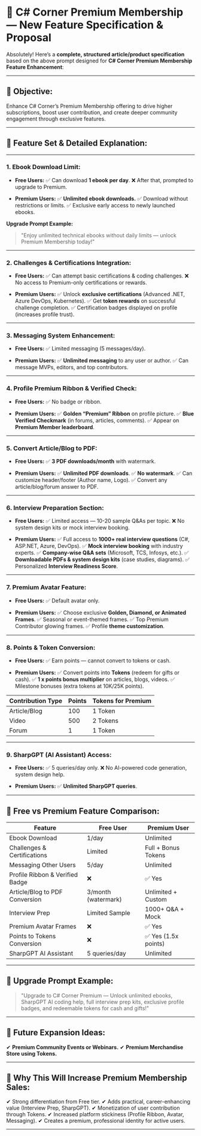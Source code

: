 # 🚀 C# Corner Premium Membership — New Feature Specification & Proposal

Absolutely! Here’s a **complete, structured article/product specification** based on the above prompt designed for **C# Corner Premium Membership Feature Enhancement**:

---

## 🎯 **Objective:**

Enhance C# Corner’s Premium Membership offering to drive higher subscriptions, boost user contribution, and create deeper community engagement through exclusive features.

---

## 🔹 **Feature Set & Detailed Explanation:**

---

### **1. Ebook Download Limit:**

* **Free Users:**
  ✅ Can download **1 ebook per day**.
  ❌ After that, prompted to upgrade to Premium.

* **Premium Users:**
  ✅ **Unlimited ebook downloads.**
  ✅ Download without restrictions or limits.
  ✅ Exclusive early access to newly launched ebooks.

**Upgrade Prompt Example:**

> "Enjoy unlimited technical ebooks without daily limits — unlock Premium Membership today!"

---

### **2. Challenges & Certifications Integration:**

* **Free Users:**
  ✅ Can attempt basic certifications & coding challenges.
  ❌ No access to Premium-only certifications or rewards.

* **Premium Users:**
  ✅ Unlock **exclusive certifications** (Advanced .NET, Azure DevOps, Kubernetes).
  ✅ Get **token rewards** on successful challenge completion.
  ✅ Certification badges displayed on profile (increases profile trust).

---

### **3. Messaging System Enhancement:**

* **Free Users:**
  ✅ Limited messaging (5 messages/day).

* **Premium Users:**
  ✅ **Unlimited messaging** to any user or author.
  ✅ Can message MVPs, editors, and top contributors.

---

### **4. Profile Premium Ribbon & Verified Check:**

* **Free Users:**
  ✅ No badge or ribbon.

* **Premium Users:**
  ✅ **Golden “Premium” Ribbon** on profile picture.
  ✅ **Blue Verified Checkmark** (in forums, articles, comments).
  ✅ Appear on **Premium Member leaderboard**.

---

### **5. Convert Article/Blog to PDF:**

* **Free Users:**
  ✅ **3 PDF downloads/month** with watermark.

* **Premium Users:**
  ✅ **Unlimited PDF downloads**.
  ✅ **No watermark**.
  ✅ Can customize header/footer (Author name, Logo).
  ✅ Convert any article/blog/forum answer to PDF.

---

### **6. Interview Preparation Section:**

* **Free Users:**
  ✅ Limited access — 10-20 sample Q\&As per topic.
  ❌ No system design kits or mock interview booking.

* **Premium Users:**
  ✅ Full access to **1000+ real interview questions** (C#, ASP.NET, Azure, DevOps).
  ✅ **Mock interview booking** with industry experts.
  ✅ **Company-wise Q\&A sets** (Microsoft, TCS, Infosys, etc.).
  ✅ **Downloadable PDFs & system design kits** (case studies, diagrams).
  ✅ Personalized **Interview Readiness Score**.

---

### **7. Premium Avatar Feature:**

* **Free Users:**
  ✅ Default avatar only.

* **Premium Users:**
  ✅ Choose exclusive **Golden, Diamond, or Animated Frames**.
  ✅ Seasonal or event-themed frames.
  ✅ Top Premium Contributor glowing frames.
  ✅ Profile **theme customization**.

---

### **8. Points & Token Conversion:**

* **Free Users:**
  ✅ Earn points — cannot convert to tokens or cash.

* **Premium Users:**
  ✅ Convert points into **Tokens** (redeem for gifts or cash).
  ✅ **1 x points bonus multiplier** on articles, blogs, videos.
  ✅ Milestone bonuses (extra tokens at 10K/25K points).

| Contribution Type | Points | Tokens for Premium |
| ----------------- | ------ | ------------------ |
| Article/Blog      | 100    | 1 Token            |
| Video             | 500    | 2 Tokens           |
| Forum             | 1      | 1 Token            |

---

### **9. SharpGPT (AI Assistant) Access:**

* **Free Users:**
  ✅ 5 queries/day only.
  ❌ No AI-powered code generation, system design help.

* **Premium Users:**
  ✅ **Unlimited SharpGPT queries**.

---

## 🔹 **Free vs Premium Feature Comparison:**

| Feature                         | Free User           | Premium User        |
| ------------------------------- | ------------------- | ------------------- |
| Ebook Download                  | 1/day               | Unlimited           |
| Challenges & Certifications     | Limited             | Full + Bonus Tokens |
| Messaging Other Users           | 5/day               | Unlimited           |
| Profile Ribbon & Verified Badge | ❌                  | ✅ Yes               |
| Article/Blog to PDF Conversion  | 3/month (watermark) | Unlimited + Custom  |
| Interview Prep                  | Limited Sample      | 1000+ Q\&A + Mock   |
| Premium Avatar Frames           | ❌                   | ✅ Yes               |
| Points to Tokens Conversion     | ❌                   | ✅ Yes (1.5x points) |
| SharpGPT AI Assistant           | 5 queries/day       | Unlimited           |

---

## 🔹 **Upgrade Prompt Example:**

> "Upgrade to C# Corner Premium — Unlock unlimited ebooks, SharpGPT AI coding help, full interview prep kits, exclusive profile badges, and redeemable tokens for cash and gifts!"

---

## 🔹 **Future Expansion Ideas:**

✔ **Premium Community Events or Webinars.**
✔ **Premium Merchandise Store using Tokens.**

---

## 🔹 **Why This Will Increase Premium Membership Sales:**

✔ Strong differentiation from Free tier.
✔ Adds practical, career-enhancing value (Interview Prep, SharpGPT).
✔ Monetization of user contribution through Tokens.
✔ Increased platform stickiness (Profile Ribbon, Avatar, Messaging).
✔ Creates a premium, professional identity for active users.

---




